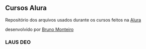 ## Cursos Alura
Repositório dos arquivos usados durante os cursos feitos na [Alura](http://alura.com.br)

desenvolvido por [Bruno Monteiro](mailto:bruno.monteirodg@gmail.com)

### LAUS DEO